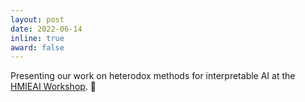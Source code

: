 ```yaml
---
layout: post
date: 2022-06-14
inline: true
award: false
---
```


Presenting our work on heterodox methods for interpretable AI at the [HMIEAI Workshop](https://hmieai2022.cs.umu.se/). :scroll:
